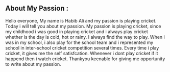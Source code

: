 ## About My Passion :
Hello everyone, My name is Habib Ali and my passion is playing cricket.
Today i will tell you about my passion. My passion is playing cricket, since my childhood i was good in playing cricket and i always play cricket whether is the day is cold, hot or rainy. I always find the way to play. When i was in my school, i also play for the school team and i represented my school in inter-school cricket competition several times. Every time i play cricket, it gives me the self satisfcation. Whenever i dont play cricket if it happend then i watch cricket.
Thankyou keenable for giving me opportunity to write about my passion.
